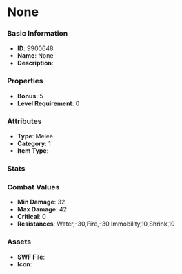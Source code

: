 # None



### Basic Information

- **ID**: 9900648
- **Name**: None
- **Description**: 

### Properties

- **Bonus**: 5
- **Level Requirement**: 0

### Attributes

- **Type**: Melee
- **Category**: 1
- **Item Type**: 

### Stats


### Combat Values

- **Min Damage**: 32
- **Max Damage**: 42
- **Critical**: 0
- **Resistances**: Water,-30,Fire,-30,Immobility,10,Shrink,10

### Assets

- **SWF File**: 
- **Icon**: 

